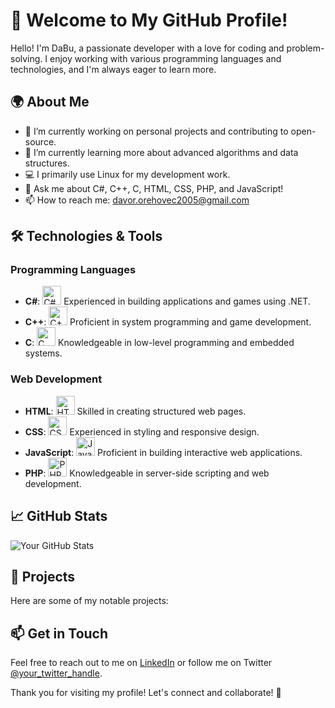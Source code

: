 # 👋 Welcome to My GitHub Profile!

Hello! I'm DaBu, a passionate developer with a love for coding and problem-solving. I enjoy working with various programming languages and technologies, and I'm always eager to learn more.

## 🌍 About Me

- 🔭 I’m currently working on personal projects and contributing to open-source.
- 🌱 I’m currently learning more about advanced algorithms and data structures.
- 💻 I primarily use Linux for my development work.
- 💬 Ask me about C#, C++, C, HTML, CSS, PHP, and JavaScript!
- 📫 How to reach me: [davor.orehovec2005@gmail.com](mailto:davor.orehovec2005@gmail.com)

## 🛠️ Technologies & Tools

### Programming Languages
- **C#**: <img src="https://upload.wikimedia.org/wikipedia/commons/b/bd/Logo_C_sharp.svg" alt="C# Logo" width="30"/> Experienced in building applications and games using .NET.
- **C++**: <img src="https://upload.wikimedia.org/wikipedia/commons/1/18/ISO_C%2B%2B_Logo.svg" alt="C++ Logo" width="30"/> Proficient in system programming and game development.
- **C**: <img src="https://upload.wikimedia.org/wikipedia/commons/1/18/C_Programming_Language.svg" alt="C Logo" width="30"/> Knowledgeable in low-level programming and embedded systems.

### Web Development
- **HTML**: <img src="https://upload.wikimedia.org/wikipedia/commons/6/61/HTML5_logo_and_wordmark.svg" alt="HTML Logo" width="30"/> Skilled in creating structured web pages.
- **CSS**: <img src="https://upload.wikimedia.org/wikipedia/commons/d/d5/CSS3_logo_and_wordmark.svg" alt="CSS Logo" width="30"/> Experienced in styling and responsive design.
- **JavaScript**: <img src="https://upload.wikimedia.org/wikipedia/commons/9/99/Unofficial_JavaScript_logo_2.svg" alt="JavaScript Logo" width="30"/> Proficient in building interactive web applications.
- **PHP**: <img src="https://upload.wikimedia.org/wikipedia/commons/2/27/PHP-logo.svg" alt="PHP Logo" width="30"/> Knowledgeable in server-side scripting and web development.

## 📈 GitHub Stats

![Your GitHub Stats](https://github-readme-stats.vercel.app/api?username=YourGitHubUsername&show_icons=true&theme=radical)

## 📂 Projects

Here are some of my notable projects:

## 📫 Get in Touch

Feel free to reach out to me on [LinkedIn](https://www.linkedin.com/in/your-linkedin-profile) or follow me on Twitter [@your_twitter_handle](https://twitter.com/your_twitter_handle).

Thank you for visiting my profile! Let's connect and collaborate! 🚀
